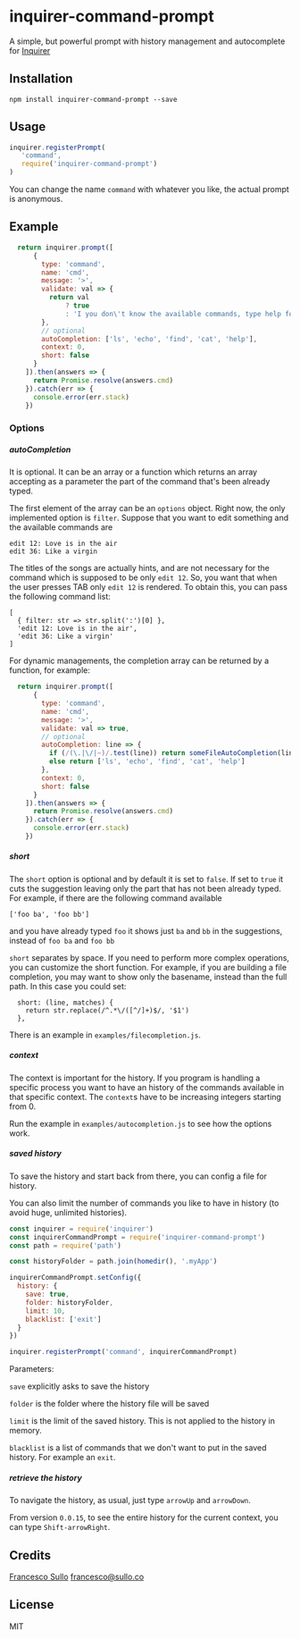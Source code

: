 # inquirer-command-prompt

A simple, but powerful prompt with history management and autocomplete for [Inquirer](https://github.com/SBoudrias/Inquirer.js)

## Installation

```
npm install inquirer-command-prompt --save
```

## Usage

```javascript
inquirer.registerPrompt(
   'command',
   require('inquirer-command-prompt')
)
```
You can change the name `command` with whatever you like, the actual prompt is anonymous.

## Example


```javascript
  return inquirer.prompt([
      {
        type: 'command',
        name: 'cmd',
        message: '>',
        validate: val => {
          return val
              ? true
              : 'I you don\'t know the available commands, type help for help'
        },
        // optional
        autoCompletion: ['ls', 'echo', 'find', 'cat', 'help'],
        context: 0,
        short: false
      }
    ]).then(answers => {
      return Promise.resolve(answers.cmd)
    }).catch(err => {
      console.error(err.stack)
    })
```


### Options

##### autoCompletion

It is optional. It can be an array or a function which returns an array accepting as a parameter the part of the command that's been already typed.

The first element of the array can be an `options` object. Right now, the only implemented option is `filter`. Suppose that you want to edit something and the available commands are
```
edit 12: Love is in the air
edit 36: Like a virgin
```
The titles of the songs are actually hints, and are not necessary for the command which is supposed to be only `edit 12`. So, you want that when the user presses TAB only `edit 12` is rendered. To obtain this, you can pass the following command list:
```
[
  { filter: str => str.split(':')[0] },
  'edit 12: Love is in the air',
  'edit 36: Like a virgin'
]
```

For dynamic managements, the completion array can be returned by a function, for example:
```javascript
  return inquirer.prompt([
      {
        type: 'command',
        name: 'cmd',
        message: '>',
        validate: val => true,
        // optional
        autoCompletion: line => {
          if (/(\.|\/|~)/.test(line)) return someFileAutoCompletion(line)
          else return ['ls', 'echo', 'find', 'cat', 'help']
        },
        context: 0,
        short: false
      }
    ]).then(answers => {
      return Promise.resolve(answers.cmd)
    }).catch(err => {
      console.error(err.stack)
    })
```

##### short

The `short` option is optional and by default it is set to `false`. If set to `true` it cuts the suggestion leaving only the part that has not been already typed. For example, if there are the following command available

```
['foo ba', 'foo bb']
```

and you have already typed `foo` it shows just `ba` and `bb` in the suggestions, instead of `foo ba` and `foo bb`

`short` separates by space. If you need to perform more complex operations, you can customize the short function. For example, if you are building a file completion, you may want to show only the basename, instead than the full path. In this case you could set:
```
  short: (line, matches) {
    return str.replace(/^.*\/([^/]+)$/, '$1')
  },
```
There is an example in `examples/filecompletion.js`.

##### context

The context is important for the history. If you program is handling a specific process you want to have an history of the commands available in that specific context. The `context`s have to be increasing integers starting from 0.

Run the example in `examples/autocompletion.js` to see how the options work.

##### saved history

To save the history and start back from there, you can config a file for history.

You can also limit the number of commands you like to have in history (to avoid huge, unlimited histories).

```javascript
const inquirer = require('inquirer')
const inquirerCommandPrompt = require('inquirer-command-prompt')
const path = require('path')

const historyFolder = path.join(homedir(), '.myApp')

inquirerCommandPrompt.setConfig({
  history: {
    save: true,
    folder: historyFolder,
    limit: 10,
    blacklist: ['exit']
  }
})

inquirer.registerPrompt('command', inquirerCommandPrompt)

```

Parameters:

`save` explicitly asks to save the history

`folder` is the folder where the history file will be saved

`limit` is the limit of the saved history. This is not applied to the history in memory.

`blacklist` is a list of commands that we don't want to put in the saved history. For example an `exit`.


##### retrieve the history

To navigate the history, as usual, just type `arrowUp` and `arrowDown`.

From version `0.0.15`, to see the entire history for the current context, you can type `Shift-arrowRight`.

## Credits
[Francesco Sullo](https://francesco.sullo.co) <francesco@sullo.co>

## License
MIT
